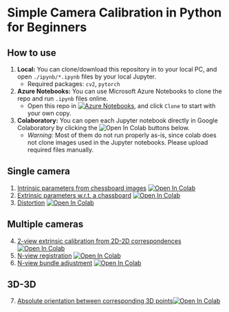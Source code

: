 # Simple Camera Calibration in Python for Beginners

## How to use

1. **Local:** You can clone/download this repository in to your local PC, and open `./ipynb/*.ipynb` files by your local Jupyter.
   * Required packages: `cv2`, `pytorch`
2. **Azure Notebooks:** You can use Microsoft Azure Notebooks to clone the repo and run `.ipynb` files online.
   * Open this repo in [![Azure Notebooks](https://notebooks.azure.com/launch.svg)](https://notebooks.azure.com/nbhr/projects/pycalib), and click `Clone` to start with your own copy.
3. **Colaboratory:** You can open each Jupyter notebook directly in Google Colaboratory by clicking the ![Open In Colab](https://colab.research.google.com/assets/colab-badge.svg) buttons below.
   * *Warning:* Most of them do not run properly as-is, since colab does not clone images used in the Jupyter notebooks. Please upload required files manually.

## Single camera

1. [Intrinsic parameters from chessboard images](./ipynb/incalib.ipynb) [![Open In Colab](https://colab.research.google.com/assets/colab-badge.svg)](https://colab.research.google.com/github/nbhr/pycalib/blob/master/ipynb/incalib.ipynb)
2. [Extrinsic parameters w.r.t. a chassboard](./ipynb/excalib-chess.ipynb) [![Open In Colab](https://colab.research.google.com/assets/colab-badge.svg)](https://colab.research.google.com/github/nbhr/pycalib/blob/master/ipynb/excalib-chess.ipynb)
3. [Distortion](./ipynb/distortion.ipynb) [![Open In Colab](https://colab.research.google.com/assets/colab-badge.svg)](https://colab.research.google.com/github/nbhr/pycalib/blob/master/ipynb/distortion.ipynb)

## Multiple cameras

4. [2-view extrinsic calibration from 2D-2D correspondences](./ipynb/excalib-2d.ipynb) [![Open In Colab](https://colab.research.google.com/assets/colab-badge.svg)](https://colab.research.google.com/github/nbhr/pycalib/blob/master/ipynb/excalib-2d.ipynb)
5. [N-view registration](./ipynb/ncam_registration.ipynb) [![Open In Colab](https://colab.research.google.com/assets/colab-badge.svg)](https://colab.research.google.com/github/nbhr/pycalib/blob/master/ipynb/ncam_registration.ipynb)
6. [N-view bundle adjustment](./ipynb/ncam_ba.ipynb) [![Open In Colab](https://colab.research.google.com/assets/colab-badge.svg)](https://colab.research.google.com/github/nbhr/pycalib/blob/master/ipynb/ncam_ba.ipynb)


## 3D-3D

7. [Absolute orientation between corresponding 3D points](./ipynb/absolute_orientation.ipynb)[![Open In Colab](https://colab.research.google.com/assets/colab-badge.svg)](https://colab.research.google.com/github/nbhr/pycalib/blob/master/ipynb/absolute_orientation.ipynb)
